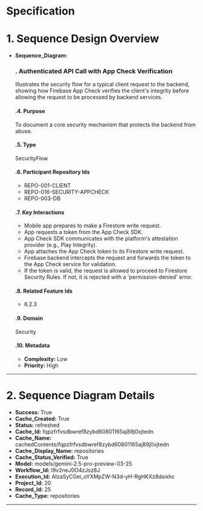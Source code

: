 # Specification

# 1. Sequence Design Overview

- **Sequence_Diagram:**
  ### . Authenticated API Call with App Check Verification
  Illustrates the security flow for a typical client request to the backend, showing how Firebase App Check verifies the client's integrity before allowing the request to be processed by backend services.

  #### .4. Purpose
  To document a core security mechanism that protects the backend from abuse.

  #### .5. Type
  SecurityFlow

  #### .6. Participant Repository Ids
  
  - REPO-001-CLIENT
  - REPO-016-SECURITY-APPCHECK
  - REPO-003-DB
  
  #### .7. Key Interactions
  
  - Mobile app prepares to make a Firestore write request.
  - App requests a token from the App Check SDK.
  - App Check SDK communicates with the platform's attestation provider (e.g., Play Integrity).
  - App attaches the App Check token to its Firestore write request.
  - Firebase backend intercepts the request and forwards the token to the App Check service for validation.
  - If the token is valid, the request is allowed to proceed to Firestore Security Rules. If not, it is rejected with a 'permission-denied' error.
  
  #### .8. Related Feature Ids
  
  - 6.2.3
  
  #### .9. Domain
  Security

  #### .10. Metadata
  
  - **Complexity:** Low
  - **Priority:** High
  


---

# 2. Sequence Diagram Details

- **Success:** True
- **Cache_Created:** True
- **Status:** refreshed
- **Cache_Id:** fqpzfrfvsdbwref8zybd60801165aj89j0xjtedn
- **Cache_Name:** cachedContents/fqpzfrfvsdbwref8zybd60801165aj89j0xjtedn
- **Cache_Display_Name:** repositories
- **Cache_Status_Verified:** True
- **Model:** models/gemini-2.5-pro-preview-03-25
- **Workflow_Id:** I9v2neJ0O4zJsz8J
- **Execution_Id:** AIzaSyCGei_oYXMpZW-N3d-yH-RgHKXz8dsixhc
- **Project_Id:** 20
- **Record_Id:** 25
- **Cache_Type:** repositories


---

